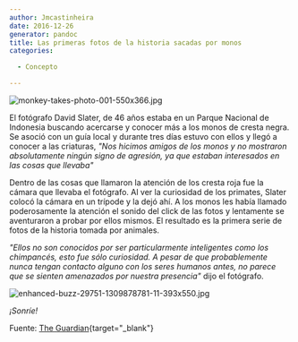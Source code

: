 ```yaml
---
author: Jmcastinheira
date: 2016-12-26
generator: pandoc
title: Las primeras fotos de la historia sacadas por monos
categories:

  - Concepto

---
```




![monkey-takes-photo-001-550x366.jpg](http://static.betazeta.com/www.veoverde.com/docs/assets/images/2011/07/monkey-takes-photo-001-550x366.jpg?v=1309953818887)

El fotógrafo David Slater, de 46 años estaba en un Parque Nacional de
Indonesia buscando acercarse y conocer más a los monos de cresta negra.
Se asoció con un guía local y durante tres días estuvo con ellos y llegó
a conocer a las criaturas, *"Nos hicimos amigos de los monos y no
mostraron absolutamente ningún signo de agresión, ya que estaban
interesados en las cosas que llevaba"*

Dentro de las cosas que llamaron la atención de los cresta roja fue la
cámara que llevaba el fotógrafo. Al ver la curiosidad de los primates,
Slater colocó la cámara en un trípode y la dejó ahí. A los monos les
había llamado poderosamente la atención el sonido del click de las fotos
y lentamente se aventuraron a probar por ellos mismos. El resultado es
la primera serie de fotos de la historia tomada por animales.

*"Ellos no son conocidos por ser particularmente inteligentes como los
chimpancés, esto fue sólo curiosidad. A pesar de que probablemente nunca
tengan contacto alguno con los seres humanos antes, no parece que se
sienten amenazados por nuestra presencia"* dijo el fotógrafo.

![enhanced-buzz-29751-1309878781-11-393x550.jpg](http://static.betazeta.com/www.veoverde.com/docs/assets/images/2011/07/enhanced-buzz-29751-1309878781-11-393x550.jpg?v=1309953843232)

*¡Sonríe!*

Fuente: [The
Guardian](http://www.guardian.co.uk/world/2011/jul/04/shutter-happy-monkey-photographer#){target="_blank"}

